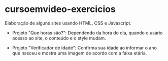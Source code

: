 # cursoemvideo-exercicios
Elaboração de alguns sites usando HTML, CSS e Javascript.

  - Projeto "Que horas são?": Dependendo da hora do dia, quando o usário acesso ao site, o conteúdo e o style mudam.


  - Projeto "Verificador de idade": Confirma sua idade ao informar o ano que nasceu e mostra uma imagem de acordo com a faixa etária.

